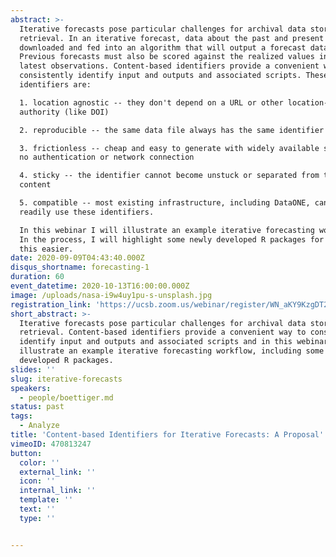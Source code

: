 ```yaml
---
abstract: >-
  Iterative forecasts pose particular challenges for archival data storage and
  retrieval. In an iterative forecast, data about the past and present must be
  downloaded and fed into an algorithm that will output a forecast data product.
  Previous forecasts must also be scored against the realized values in the
  latest observations. Content-based identifiers provide a convenient way to
  consistently identify input and outputs and associated scripts. These
  identifiers are:   

  1. location agnostic -- they don't depend on a URL or other location-based
  authority (like DOI)  

  2. reproducible -- the same data file always has the same identifier  

  3. frictionless -- cheap and easy to generate with widely available software,
  no authentication or network connection  

  4. sticky -- the identifier cannot become unstuck or separated from the
  content  

  5. compatible -- most existing infrastructure, including DataONE, can quite
  readily use these identifiers.

  In this webinar I will illustrate an example iterative forecasting workflow.
  In the process, I will highlight some newly developed R packages for making
  this easier.
date: 2020-09-09T04:43:40.000Z
disqus_shortname: forecasting-1
duration: 60
event_datetime: 2020-10-13T16:00:00.000Z
image: /uploads/nasa-i9w4uy1pu-s-unsplash.jpg
registration_link: 'https://ucsb.zoom.us/webinar/register/WN_aKY9KzgDT26N3rpJRclJBQ'
short_abstract: >-
  Iterative forecasts pose particular challenges for archival data storage and
  retrieval. Content-based identifiers provide a convenient way to consistently
  identify input and outputs and associated scripts and in this webinar I will
  illustrate an example iterative forecasting workflow, including some newly
  developed R packages.
slides: ''
slug: iterative-forecasts
speakers:
  - people/boettiger.md
status: past
tags:
  - Analyze
title: 'Content-based Identifiers for Iterative Forecasts: A Proposal'
vimeoID: 470813247
button:
  color: ''
  external_link: ''
  icon: ''
  internal_link: ''
  template: ''
  text: ''
  type: ''


---
```

